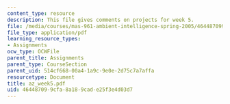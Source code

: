 ```yaml
---
content_type: resource
description: This file gives comments on projects for week 5.
file: /media/courses/mas-961-ambient-intelligence-spring-2005/464487099cfa8a189cade25f3e4d03d7_az_week5.pdf
file_type: application/pdf
learning_resource_types:
- Assignments
ocw_type: OCWFile
parent_title: Assignments
parent_type: CourseSection
parent_uid: 514cf668-00a4-1a9c-9e0e-2d75c7a7affa
resourcetype: Document
title: az_week5.pdf
uid: 46448709-9cfa-8a18-9cad-e25f3e4d03d7
---
```

